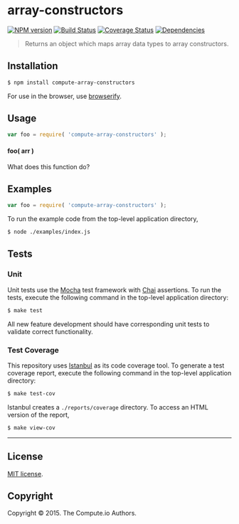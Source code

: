 array-constructors
===
[![NPM version][npm-image]][npm-url] [![Build Status][travis-image]][travis-url] [![Coverage Status][coveralls-image]][coveralls-url] [![Dependencies][dependencies-image]][dependencies-url]

> Returns an object which maps array data types to array constructors.


## Installation

``` bash
$ npm install compute-array-constructors
```

For use in the browser, use [browserify](https://github.com/substack/node-browserify).


## Usage

``` javascript
var foo = require( 'compute-array-constructors' );
```

#### foo( arr )

What does this function do?


## Examples

``` javascript
var foo = require( 'compute-array-constructors' );
```

To run the example code from the top-level application directory,

``` bash
$ node ./examples/index.js
```


## Tests

### Unit

Unit tests use the [Mocha](http://mochajs.org/) test framework with [Chai](http://chaijs.com) assertions. To run the tests, execute the following command in the top-level application directory:

``` bash
$ make test
```

All new feature development should have corresponding unit tests to validate correct functionality.


### Test Coverage

This repository uses [Istanbul](https://github.com/gotwarlost/istanbul) as its code coverage tool. To generate a test coverage report, execute the following command in the top-level application directory:

``` bash
$ make test-cov
```

Istanbul creates a `./reports/coverage` directory. To access an HTML version of the report,

``` bash
$ make view-cov
```


---
## License

[MIT license](http://opensource.org/licenses/MIT).


## Copyright

Copyright &copy; 2015. The Compute.io Authors.


[npm-image]: http://img.shields.io/npm/v/compute-array-constructors.svg
[npm-url]: https://npmjs.org/package/compute-array-constructors

[travis-image]: http://img.shields.io/travis/compute-io/array-constructors/master.svg
[travis-url]: https://travis-ci.org/compute-io/array-constructors

[coveralls-image]: https://img.shields.io/coveralls/compute-io/array-constructors/master.svg
[coveralls-url]: https://coveralls.io/r/compute-io/array-constructors?branch=master

[dependencies-image]: http://img.shields.io/david/compute-io/array-constructors.svg
[dependencies-url]: https://david-dm.org/compute-io/array-constructors

[dev-dependencies-image]: http://img.shields.io/david/dev/compute-io/array-constructors.svg
[dev-dependencies-url]: https://david-dm.org/dev/compute-io/array-constructors

[github-issues-image]: http://img.shields.io/github/issues/compute-io/array-constructors.svg
[github-issues-url]: https://github.com/compute-io/array-constructors/issues
